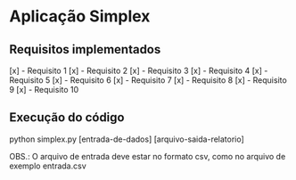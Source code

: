 # Aplicação Simplex

## Requisitos implementados

[x] - Requisito  1
[x] - Requisito  2
[x] - Requisito  3
[x] - Requisito  4
[x] - Requisito  5
[x] - Requisito  6
[x] - Requisito  7
[x] - Requisito  8
[x] - Requisito  9
[x] - Requisito 10

## Execução do código

python simplex.py [entrada-de-dados] [arquivo-saida-relatorio]

OBS.: O arquivo de entrada deve estar no formato csv, como no
arquivo de exemplo entrada.csv